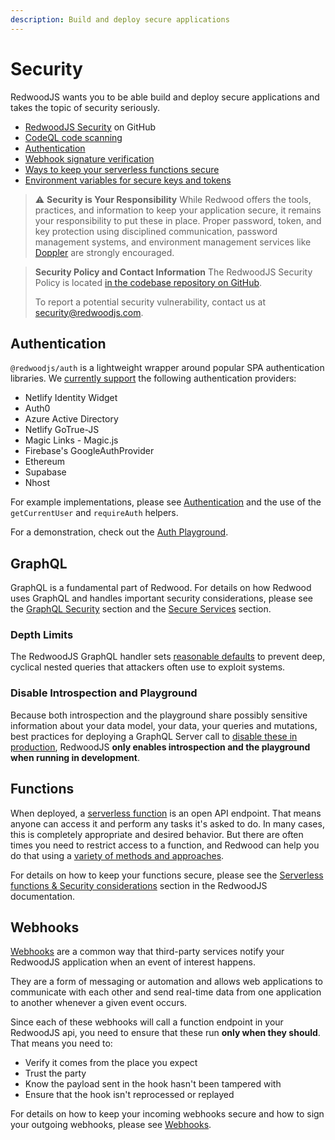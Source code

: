 ```yaml
---
description: Build and deploy secure applications
---
```


# Security

RedwoodJS wants you to be able build and deploy secure applications and takes the topic of security seriously.

* [RedwoodJS Security](https://github.com/redwoodjs/redwood/security) on GitHub
* [CodeQL code scanning](https://github.com/features/security)
* [Authentication](authentication.md)
* [Webhook signature verification](webhooks.md)
* [Ways to keep your serverless functions secure](serverless-functions.md#security-considerations)
* [Environment variables for secure keys and tokens](environment-variables.md)

> ⚠️ **Security is Your Responsibility**
> While Redwood offers the tools, practices, and information to keep your application secure, it remains your responsibility to put these in place. Proper password, token, and key protection using disciplined communication, password management systems, and environment management services like [Doppler](https://www.doppler.com) are strongly encouraged.

> **Security Policy and Contact Information**
> The RedwoodJS Security Policy is located [in the codebase repository on GitHub](https://github.com/redwoodjs/redwood/security/policy).
>
> To report a potential security vulnerability, contact us at [security@redwoodjs.com](mailto:security@redwoodjs.com).

## Authentication

`@redwoodjs/auth` is a lightweight wrapper around popular SPA authentication libraries. We [currently support](authentication.md) the following authentication providers:

* Netlify Identity Widget
* Auth0
* Azure Active Directory
* Netlify GoTrue-JS
* Magic Links - Magic.js
* Firebase's GoogleAuthProvider
* Ethereum
* Supabase
* Nhost

For example implementations, please see [Authentication](https://github.com/redwoodjs/redwood/tree/main/packages/auth) and the use of the `getCurrentUser` and `requireAuth` helpers.

For a demonstration, check out the [Auth Playground](https://redwood-playground-auth.netlify.app).

## GraphQL

GraphQL is a fundamental part of Redwood. For details on how Redwood uses GraphQL and handles important security considerations, please see the [GraphQL Security](graphql.md#security) section and the [Secure Services](services.md#secure-services) section.

### Depth Limits

The RedwoodJS GraphQL handler sets [reasonable defaults](graphql.md#query-depth-limit) to prevent deep, cyclical nested queries that attackers often use to exploit systems.
### Disable Introspection and Playground

Because both introspection and the playground share possibly sensitive information about your data model, your data, your queries and mutations, best practices for deploying a GraphQL Server call to [disable these in production](graphql.md#introspection-and-playground-disabled-in-production), RedwoodJS **only enables introspection and the playground when running in development**.
## Functions

When deployed, a [serverless function](serverless-functions.md) is an open API endpoint. That means anyone can access it and perform any tasks it's asked to do. In many cases, this is completely appropriate and desired behavior. But there are often times you need to restrict access to a function, and Redwood can help you do that using a [variety of methods and approaches](serverless-functions.md#security-considerations).

For details on how to keep your functions secure, please see the [Serverless functions & Security considerations](serverless-functions.md#security-considerations) section in the RedwoodJS documentation.

## Webhooks

[Webhooks](webhooks.md) are a common way that third-party services notify your RedwoodJS application when an event of interest happens.

They are a form of messaging or automation and allows web applications to communicate with each other and send real-time data from one application to another whenever a given event occurs.

Since each of these webhooks will call a function endpoint in your RedwoodJS api, you need to ensure that these run **only when they should**. That means you need to:

* Verify it comes from the place you expect
* Trust the party
* Know the payload sent in the hook hasn't been tampered with
* Ensure that the hook isn't reprocessed or replayed

For details on how to keep your incoming webhooks secure and how to sign your outgoing webhooks, please see [Webhooks](webhooks.md).
